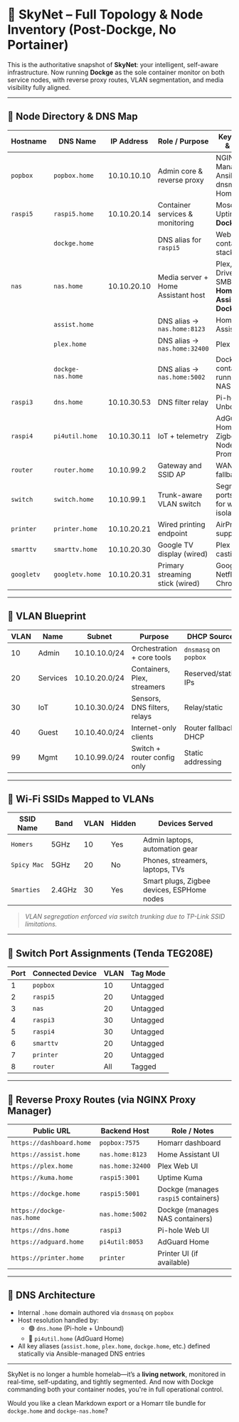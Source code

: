 # 🤖 SkyNet – Full Topology & Node Inventory (Post-Dockge, No Portainer)

This is the authoritative snapshot of **SkyNet**: your intelligent, self-aware infrastructure. Now running **Dockge** as the sole container monitor on both service nodes, with reverse proxy routes, VLAN segmentation, and media visibility fully aligned.

---

## 🧠 Node Directory & DNS Map

| Hostname     | DNS Name            | IP Address     | Role / Purpose                          | Key Services & Aliases                                    |
|--------------|---------------------|----------------|------------------------------------------|-----------------------------------------------------------|
| `popbox`     | `popbox.home`       | 10.10.10.10    | Admin core & reverse proxy               | NGINX Proxy Manager, Ansible, dnsmasq, Homarr             |
| `raspi5`     | `raspi5.home`       | 10.10.20.14    | Container services & monitoring          | Mosquitto, Uptime Kuma, **Dockge**                        |
|              | `dockge.home`       |                | DNS alias for `raspi5`                   | Web UI for container stacks                               |
| `nas`        | `nas.home`          | 10.10.20.10    | Media server + Home Assistant host       | Plex, Synology Drive, SMB/NFS, **Home Assistant**, **Dockge** |
|              | `assist.home`       |                | DNS alias → `nas.home:8123`              | Home Assistant UI                                         |
|              | `plex.home`         |                | DNS alias → `nas.home:32400`             | Plex Web UI                                               |
|              | `dockge-nas.home`   |                | DNS alias → `nas.home:5002`              | Dockge for containers running on NAS                      |
| `raspi3`     | `dns.home`          | 10.10.30.53    | DNS filter relay                         | Pi-hole, Unbound                                          |
| `raspi4`     | `pi4util.home`      | 10.10.30.11    | IoT + telemetry                          | AdGuard Home, Zigbee2MQTT, NodeRED, Prometheus            |
| `router`     | `router.home`       | 10.10.99.2     | Gateway and SSID AP                      | WAN uplink + fallback DHCP                                |
| `switch`     | `switch.home`       | 10.10.99.1     | Trunk-aware VLAN switch                  | Segments ports by VLAN for wired isolation                |
| `printer`    | `printer.home`      | 10.10.20.21    | Wired printing endpoint                  | AirPrint / UI (if supported)                              |
| `smarttv`    | `smarttv.home`      | 10.10.20.30    | Google TV display (wired)                | Plex App, casting target                                  |
| `googletv`   | `googletv.home`     | 10.10.20.31    | Primary streaming stick (wired)          | Google TV / Netflix / Chromecast                          |

---

## 🧩 VLAN Blueprint

| VLAN | Name        | Subnet           | Purpose                         | DHCP Source              |
|------|-------------|------------------|----------------------------------|---------------------------|
| 10   | Admin       | 10.10.10.0/24    | Orchestration + core tools      | `dnsmasq` on `popbox`     |
| 20   | Services    | 10.10.20.0/24    | Containers, Plex, streamers     | Reserved/static IPs       |
| 30   | IoT         | 10.10.30.0/24    | Sensors, DNS filters, relays    | Relay/static              |
| 40   | Guest       | 10.10.40.0/24    | Internet-only clients           | Router fallback DHCP      |
| 99   | Mgmt        | 10.10.99.0/24    | Switch + router config only     | Static addressing          |

---

## 📶 Wi-Fi SSIDs Mapped to VLANs

| SSID Name     | Band   | VLAN | Hidden | Devices Served                              |
|---------------|--------|------|--------|----------------------------------------------|
| `Homers`      | 5GHz   | 10   | Yes    | Admin laptops, automation gear               |
| `Spicy Mac`   | 5GHz   | 20   | No     | Phones, streamers, laptops, TVs              |
| `Smarties`    | 2.4GHz | 30   | Yes    | Smart plugs, Zigbee devices, ESPHome nodes   |

> *VLAN segregation enforced via switch trunking due to TP-Link SSID limitations.*

---

## 🔌 Switch Port Assignments (Tenda TEG208E)

| Port | Connected Device | VLAN | Tag Mode  |
|------|------------------|------|-----------|
| 1    | `popbox`         | 10   | Untagged  |
| 2    | `raspi5`         | 20   | Untagged  |
| 3    | `nas`            | 20   | Untagged  |
| 4    | `raspi3`         | 30   | Untagged  |
| 5    | `raspi4`         | 30   | Untagged  |
| 6    | `smarttv`        | 20   | Untagged  |
| 7    | `printer`        | 20   | Untagged  |
| 8    | `router`         | All  | Tagged    |

---

## 🔐 Reverse Proxy Routes (via NGINX Proxy Manager)

| Public URL                 | Backend Host           | Role / Notes                               |
|----------------------------|------------------------|---------------------------------------------|
| `https://dashboard.home`   | `popbox:7575`          | Homarr dashboard                            |
| `https://assist.home`      | `nas.home:8123`        | Home Assistant UI                           |
| `https://plex.home`        | `nas.home:32400`       | Plex Web UI                                 |
| `https://kuma.home`        | `raspi5:3001`          | Uptime Kuma                                 |
| `https://dockge.home`      | `raspi5:5001`          | Dockge (manages `raspi5` containers)        |
| `https://dockge-nas.home`  | `nas.home:5002`        | Dockge (manages NAS containers)             |
| `https://dns.home`         | `raspi3`               | Pi-hole Web UI                              |
| `https://adguard.home`     | `pi4util:8053`         | AdGuard Home                                |
| `https://printer.home`     | `printer`              | Printer UI (if available)                   |

---

## 🧭 DNS Architecture

- Internal `.home` domain authored via `dnsmasq` on `popbox`
- Host resolution handled by:
  - 🟢 `dns.home` (Pi-hole + Unbound)
  - 🔵 `pi4util.home` (AdGuard Home)
- All key aliases (`assist.home`, `plex.home`, `dockge.home`, etc.) defined statically via Ansible-managed DNS entries

---

SkyNet is no longer a humble homelab—it’s a **living network**, monitored in real-time, self-updating, and tightly segmented. And now with Dockge commanding both your container nodes, you're in full operational control.

Would you like a clean Markdown export or a Homarr tile bundle for `dockge.home` and `dockge-nas.home`?
